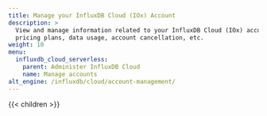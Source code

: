 ```yaml
---
title: Manage your InfluxDB Cloud (IOx) Account
description: >
  View and manage information related to your InfluxDB Cloud (IOx) account such as
  pricing plans, data usage, account cancellation, etc.
weight: 10
menu:
  influxdb_cloud_serverless:
    parent: Administer InfluxDB Cloud
    name: Manage accounts
alt_engine: /influxdb/cloud/account-management/
---
```


{{< children >}}
